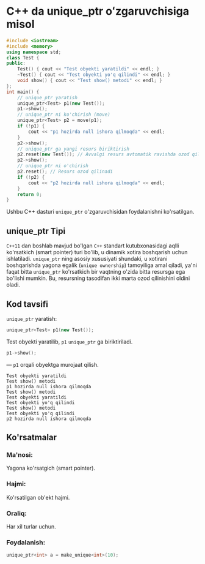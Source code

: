 # C++ da unique_ptr oʻzgaruvchisiga misol
```cpp
#include <iostream>
#include <memory>
using namespace std;
class Test {
public:
    Test() { cout << "Test obyekti yaratildi" << endl; }
    ~Test() { cout << "Test obyekti yo'q qilindi" << endl; }
    void show() { cout << "Test show() metodi" << endl; }
};
int main() {
    // unique_ptr yaratish
    unique_ptr<Test> p1(new Test());
    p1->show();
    // unique_ptr ni ko'chirish (move)
    unique_ptr<Test> p2 = move(p1);
    if (!p1) {
        cout << "p1 hozirda null ishora qilmoqda" << endl;
    }
    p2->show();
    // unique_ptr ga yangi resurs biriktirish
    p2.reset(new Test()); // Avvalgi resurs avtomatik ravishda ozod qilinadi
    p2->show();
    // unique_ptr ni o'chirish
    p2.reset(); // Resurs ozod qilinadi
    if (!p2) {
        cout << "p2 hozirda null ishora qilmoqda" << endl;
    }
    return 0;
}
```
Ushbu C++ dasturi `unique_ptr` o'zgaruvchisidan foydalanishni ko'rsatilgan.
## unique_ptr Tipi
`C++11` dan boshlab mavjud bo'lgan `C++` standart kutubxonasidagi aqlli ko'rsatkich (smart pointer) turi bo'lib, 
u dinamik xotira boshqarish uchun ishlatiladi. `unique_ptr` ning asosiy xususiyati shundaki, u xotirani boshqarishda yagona egalik (`unique ownership`) tamoyiliga amal qiladi, ya'ni faqat bitta `unique_ptr` ko'rsatkich bir vaqtning o'zida bitta resursga ega bo'lishi mumkin. 
Bu, resursning tasodifan ikki marta ozod qilinishini oldini oladi.
## Kod tavsifi
`unique_ptr` yaratish:
```cpp
unique_ptr<Test> p1(new Test());
```
Test obyekti yaratilib, `p1` `unique_ptr` ga biriktiriladi.
```cpp
p1->show();
```
 — `p1` orqali obyektga murojaat qilish.
```console
Test obyekti yaratildi
Test show() metodi
p1 hozirda null ishora qilmoqda
Test show() metodi
Test obyekti yaratildi
Test obyekti yo'q qilindi
Test show() metodi
Test obyekti yo'q qilindi
p2 hozirda null ishora qilmoqda
```
## Ko'rsatmalar
### Ma'nosi:
Yagona ko'rsatgich (smart pointer).
### Hajmi:
Ko'rsatilgan ob'ekt hajmi.
### Oraliq:
Har xil turlar uchun.
### Foydalanish:
```cpp
unique_ptr<int> a = make_unique<int>(10);
```

